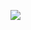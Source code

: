 [![](https://github.com/imglib/imglib-tests/actions/workflows/build-main.yml/badge.svg)](https://github.com/imglib/imglib-tests/actions/workflows/build-main.yml)


